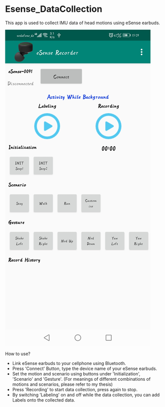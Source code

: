 # Esense_DataCollection
 
This app is used to collect IMU data of head motions using eSense earbuds.

![image](https://github.com/ptzpanzer/Esense/blob/Data_Collection/IMG/Screenshot_dc.jpg)

How to use?
- Link eSense earbuds to your cellphone using Bluetooth.
- Press 'Connect' Button, type the device name of your eSense earbuds.
- Set the motion and scenario using buttons under 'Initialization', 'Scenario' and 'Gesture'. (For meanings of different combinations of motions and scenarios, please refer to my thesis)
- Press 'Recording' to start data collection, press again to stop.
- By switching 'Labeling' on and off while the data collection, you can add Labels onto the collected data.
